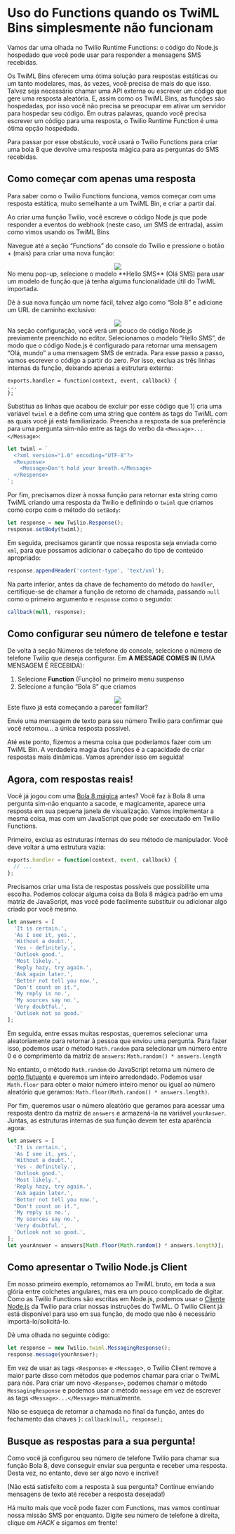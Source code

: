 # Uso do Functions quando os TwiML Bins simplesmente não funcionam

Vamos dar uma olhada no Twilio Runtime Functions: o código do Node.js hospedado que você pode usar para responder a mensagens SMS recebidas.

Os TwiML Bins oferecem uma ótima solução para respostas estáticas ou um tanto modelares, mas, às vezes, você precisa de mais do que isso. Talvez seja necessário chamar uma API externa ou escrever um código que gere uma resposta aleatória. E, assim como os TwiML Bins, as funções são hospedadas, por isso você não precisa se preocupar em ativar um servidor para hospedar seu código. Em outras palavras, quando você precisa escrever um código para uma resposta, o Twilio Runtime Function é uma ótima opção hospedada.

Para passar por esse obstáculo, você usará o Twilio Functions para criar uma bola 8 que devolve uma resposta mágica para as perguntas do SMS recebidas.

## Como começar com apenas uma resposta

Para saber como o Twilio Functions funciona, vamos começar com uma resposta estática, muito semelhante a um TwiML Bin, e criar a partir daí.

Ao criar uma função Twilio, você escreve o código Node.js que pode responder a eventos do webhook (neste caso, um SMS de entrada), assim como vimos usando os TwiML Bins

Navegue até a seção “Functions” do console do Twilio e pressione o botão + (mais) para criar uma nova função:

<center>
  <img src="images/programmable_sms/create_function.png" />
</center>
No menu pop-up, selecione o modelo **Hello SMS** (Olá SMS) para usar um modelo de função que já tenha alguma funcionalidade útil do TwiML importada.

Dê à sua nova função um nome fácil, talvez algo como “Bola 8” e adicione um URL de caminho exclusivo:

<center>
  <img src="images/programmable_sms/8ball-function.png" />
</center>
Na seção configuração, você verá um pouco do código Node.js previamente preenchido no editor. Selecionamos o modelo “Hello SMS”, de modo que o código Node.js é configurado para retornar uma mensagem “Olá, mundo” a uma mensagem SMS de entrada. Para esse passo a passo, vamos escrever o código a partir do zero. Por isso, exclua as três linhas internas da função, deixando apenas a estrutura externa:

```
exports.handler = function(context, event, callback) {
...
};
```

Substitua as linhas que acabou de excluir por esse código que 1) cria uma variável `twiml` e a define com uma string que contém as tags do TwiML com as quais você já está familiarizado. Preencha a resposta de sua preferência para uma pergunta sim-não entre as tags do verbo da `<Message>...</Message>`:

```js
let twiml = `
  <?xml version="1.0" encoding="UTF-8"?>
  <Response>
    <Message>Don't hold your breath.</Message>
  </Response>
`;
```

Por fim, precisamos dizer à nossa função para retornar esta string como TwiML criando uma resposta da Twilio e definindo o `twiml` que criamos como corpo com o método do `setBody`:

```js
let response = new Twilio.Response();
response.setBody(twiml);
```

Em seguida, precisamos garantir que nossa resposta seja enviada como `xml`, para que possamos adicionar o cabeçalho do tipo de conteúdo apropriado:

```js
response.appendHeader('content-type', 'text/xml');
```

Na parte inferior, antes da chave de fechamento do método do `handler`, certifique-se de chamar a função de retorno de chamada, passando `null` como o primeiro argumento e `response` como o segundo:

```js
callback(null, response);
```

## Como configurar seu número de telefone e testar

De volta à seção Números de telefone do console, selecione o número de telefone Twilio que deseja configurar. Em **A MESSAGE COMES IN** (UMA MENSAGEM É RECEBIDA):

1. Selecione **Function** (Função) no primeiro menu suspenso
2. Selecione a função “Bola 8” que criamos

<center>
  <img src="images/programmable_sms/message_comes_in_function.png" />
</center>
Este fluxo já está começando a parecer familiar?

Envie uma mensagem de texto para seu número Twilio para confirmar que você retornou... a única resposta possível.

Até este ponto, fizemos a mesma coisa que poderíamos fazer com um TwiML Bin. A verdadeira magia das funções é a capacidade de criar respostas mais dinâmicas. Vamos aprender isso em seguida!

## Agora, com respostas reais!

Você já jogou com uma [Bola 8 mágica](https://en.wikipedia.org/wiki/Magic_8-Ball) antes? Você faz à Bola 8 uma pergunta sim-não enquanto a sacode, e magicamente, aparece uma resposta em sua pequena janela de visualização. Vamos implementar a mesma coisa, mas com um JavaScript que pode ser executado em Twilio Functions.

Primeiro, exclua as estruturas internas do seu método de manipulador. Você deve voltar a uma estrutura vazia:

```javascript
exports.handler = function(context, event, callback) {
  // ...
};
```

Precisamos criar uma lista de respostas possíveis que possibilite uma escolha. Podemos colocar alguma coisa da Bola 8 mágica padrão em uma matriz de JavaScript, mas você pode facilmente substituir ou adicionar algo criado por você mesmo.

```javascript
let answers = [
  'It is certain.',
  'As I see it, yes.',
  'Without a doubt.',
  'Yes - definitely.',
  'Outlook good.',
  'Most likely.',
  'Reply hazy, try again.',
  'Ask again later.',
  'Better not tell you now.',
  "Don't count on it.",
  'My reply is no.',
  'My sources say no.',
  'Very doubtful.',
  'Outlook not so good.'
];
```

Em seguida, entre essas muitas respostas, queremos selecionar uma aleatoriamente para retornar à pessoa que enviou uma pergunta. Para fazer isso, podemos usar o método `Math.random` para selecionar um número entre 0 e o comprimento da matriz de `answers`: `Math.random() * answers.length`

No entanto, o método `Math.random` do JavaScript retorna um número de [ponto flutuante](https://en.wikipedia.org/wiki/Floating-point_arithmetic#Floating-point_numbers) e queremos um inteiro arredondado. Podemos usar `Math.floor` para obter o maior número inteiro menor ou igual ao número aleatório que geramos: `Math.floor(Math.random() * answers.length)`.

Por fim, queremos usar o número aleatório que geramos para acessar uma resposta dentro da matriz de `answers` e armazená-la na variável `yourAnswer`. Juntas, as estruturas internas de sua função devem ter esta aparência agora:

```javascript
let answers = [
  'It is certain.',
  'As I see it, yes.',
  'Without a doubt.',
  'Yes - definitely.',
  'Outlook good.',
  'Most likely.',
  'Reply hazy, try again.',
  'Ask again later.',
  'Better not tell you now.',
  "Don't count on it.",
  'My reply is no.',
  'My sources say no.',
  'Very doubtful.',
  'Outlook not so good.',
];
let yourAnswer = answers[Math.floor(Math.random() * answers.length)];
```

## Como apresentar o Twilio Node.js Client

Em nosso primeiro exemplo, retornamos ao TwiML bruto, em toda a sua glória entre colchetes angulares, mas era um pouco complicado de digitar. Como as Twilio Functions são escritas em Node.js, podemos usar o [Cliente Node.js](https://www.twilio.com/docs/libraries/node) da Twilio para criar nossas instruções do TwiML. O Twilio Client já está disponível para uso em sua função, de modo que não é necessário importá-lo/solicitá-lo.

Dê uma olhada no seguinte código:

```javascript
let response = new Twilio.twiml.MessagingResponse();
response.message(yourAnswer);
```

Em vez de usar as tags `<Response>` e `<Message`>, o Twilio Client remove a maior parte disso com métodos que podemos chamar para criar o TwiML para nós. Para criar um novo `<Response>`, podemos chamar o método `MessagingResponse` e podemos usar o método `message` em vez de escrever as tags `<Message>...</Message>` manualmente.

Não se esqueça de retornar a chamada no final da função, antes do fechamento das chaves `}`: `callback(null, response);`

## Busque as respostas para a sua pergunta!

Como você já configurou seu número de telefone Twilio para chamar sua função Bola 8, deve conseguir enviar sua pergunta e receber uma resposta. Desta vez, no entanto, deve ser algo novo e incrível!

(Não está satisfeito com a resposta à sua pergunta? Continue enviando mensagens de texto até receber a resposta desejada!)

Há muito mais que você pode fazer com Functions, mas vamos continuar nossa missão SMS por enquanto. Digite seu número de telefone à direita, clique em _HACK_  e sigamos em frente!